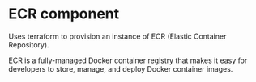# ECR component

Uses terraform to provision an instance of ECR (Elastic Container Repository).

ECR is a fully-managed Docker container registry that makes it easy for developers to store, manage, and deploy Docker container images.

